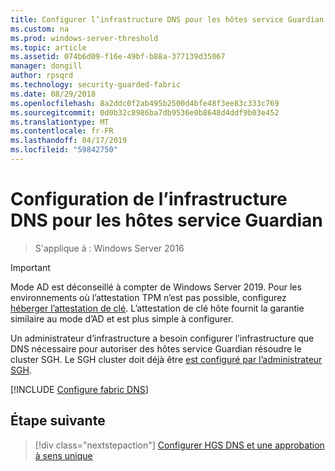 ```yaml
---
title: Configurer l’infrastructure DNS pour les hôtes service Guardian (AD)
ms.custom: na
ms.prod: windows-server-threshold
ms.topic: article
ms.assetid: 074b6d09-f16e-49bf-b88a-377139d35067
manager: dongill
author: rpsqrd
ms.technology: security-guarded-fabric
ms.date: 08/29/2018
ms.openlocfilehash: 8a2ddc0f2ab495b2500d4bfe48f3ee83c333c769
ms.sourcegitcommit: 0d0b32c8986ba7db9536e0b8648d4ddf9b03e452
ms.translationtype: MT
ms.contentlocale: fr-FR
ms.lasthandoff: 04/17/2019
ms.locfileid: "59842750"
---
```

# <a name="configure-the-fabric-dns-for-guarded-hosts"></a>Configuration de l’infrastructure DNS pour les hôtes service Guardian

>S'applique à : Windows Server 2016


>[!IMPORTANT]
>Mode AD est déconseillé à compter de Windows Server 2019. Pour les environnements où l’attestation TPM n’est pas possible, configurez [héberger l’attestation de clé](guarded-fabric-initialize-hgs-key-mode.md). L’attestation de clé hôte fournit la garantie similaire au mode d’AD et est plus simple à configurer. 

Un administrateur d’infrastructure a besoin configurer l’infrastructure que DNS nécessaire pour autoriser des hôtes service Guardian résoudre le cluster SGH. Le SGH cluster doit déjà être [est configuré par l’administrateur SGH](/WindowsServerDocs/virtualization/guarded-fabric-shielded-vm/guarded-fabric-setting-up-the-host-guardian-service-hgs.md).



[!INCLUDE [Configure fabric DNS](../../../includes/guarded-fabric-configure-fabric-dns.md)] 


## <a name="next-step"></a>Étape suivante

>[!div class="nextstepaction"]
[Configurer HGS DNS et une approbation à sens unique](guarded-fabric-configure-dns-forwarding-and-trust.md)

